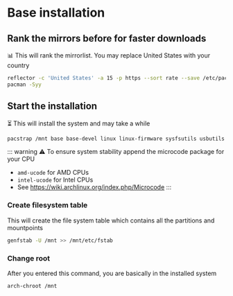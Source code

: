 # Base installation

## Rank the mirrors before for faster downloads
📊 This will rank the mirrorlist. You may replace United States with your country
```bash
reflector -c 'United States' -a 15 -p https --sort rate --save /etc/pacman.d/mirrorlist
pacman -Syy
```

## Start the installation
⏳ This will install the system and may take a while
```bash
pacstrap /mnt base base-devel linux linux-firmware sysfsutils usbutils e2fsprogs inetutils netctl nano less which man-db man-pages
```
::: warning
⚠️ To ensure system stability append the microcode package for your CPU
- `amd-ucode` for AMD CPUs
- `intel-ucode` for Intel CPUs 
- See <https://wiki.archlinux.org/index.php/Microcode>
:::

### Create filesystem table
This will create the file system table which contains all the partitions and mountpoints
```bash
genfstab -U /mnt >> /mnt/etc/fstab
```

### Change root
After you entered this command, you are basically in the installed system
```bash
arch-chroot /mnt
```
